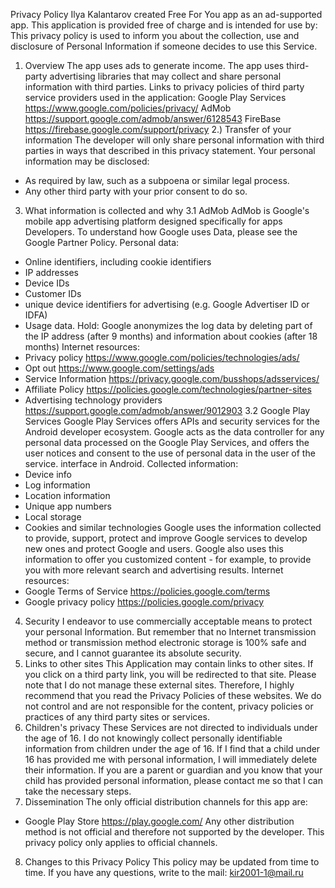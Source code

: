 Privacy Policy
Ilya Kalantarov created Free For You app as an ad-supported app. This application is
provided free of charge and is intended for use by:
This privacy policy is used to inform you about the collection, use and
disclosure of Personal Information if someone decides to use this Service.
1. Overview
The app uses ads to generate income. The app uses third-party
advertising libraries that may collect and share personal information with third parties.
Links to privacy policies of third party service providers used in the application:
Google Play Services https://www.google.com/policies/privacy/
AdMob https://support.google.com/admob/answer/6128543
FireBase https://firebase.google.com/support/privacy
2.) Transfer of your information
The developer will only share personal information with third parties in ways that
described in this privacy statement.
Your personal information may be disclosed:
* As required by law, such as a subpoena or similar legal process.
* Any other third party with your prior consent to do so.
3. What information is collected and why
3.1 AdMob
AdMob is Google's mobile app advertising platform designed specifically for apps
Developers. To understand how Google uses Data, please see the Google Partner Policy.
Personal data:
* Online identifiers, including cookie identifiers
* IP addresses
* Device IDs
* Customer IDs
* unique device identifiers for advertising (e.g. Google Advertiser ID or IDFA)
* Usage data.
Hold:
Google anonymizes the log data by deleting part of the IP address (after 9 months) and
information about cookies (after 18 months)
Internet resources:
* Privacy policy https://www.google.com/policies/technologies/ads/
* Opt out https://www.google.com/settings/ads
* Service Information https://privacy.google.com/busshops/adsservices/
* Affiliate Policy https://policies.google.com/technologies/partner-sites
* Advertising technology providers https://support.google.com/admob/answer/9012903
3.2 Google Play Services
Google Play Services offers APIs and security services for the Android developer
ecosystem.
Google acts as the data controller for any personal data processed on the Google Play
Services,
and offers the user notices and consent to the use of personal data in the user of the
service.
interface in Android.
Collected information:
* Device info
* Log information
* Location information
* Unique app numbers
* Local storage
* Cookies and similar technologies
Google uses the information collected to provide, support, protect and improve Google
services to develop new ones and protect Google and users. Google also uses this
information to offer you customized content - for example, to provide you with more relevant
search and advertising results.
Internet resources:
* Google Terms of Service https://policies.google.com/terms
* Google privacy policy https://policies.google.com/privacy
4. Security
I endeavor to use commercially acceptable means to protect your personal Information. But
remember that no Internet transmission method or transmission method
electronic storage is 100% safe and secure, and I cannot guarantee its absolute security.
5. Links to other sites
This Application may contain links to other sites. If you click on a third party link, you will be
redirected to that site. Please note that I do not manage these external sites. Therefore, I
highly recommend that you read the Privacy Policies of these websites. We do not control
and are not responsible for the content, privacy policies or practices of any third party sites
or services.
6. Children's privacy
These Services are not directed to individuals under the age of 16. I do not knowingly collect
personally identifiable information from children under the age of 16. If I find that a child
under 16 has provided me with personal information, I will immediately delete their
information. If you are a parent or guardian and you know that your child has provided
personal information, please contact me so that I can take the necessary steps.
7. Dissemination
The only official distribution channels for this app are:
* Google Play Store https://play.google.com/
Any other distribution method is not official and therefore not supported by the developer.
This privacy policy only applies to official channels.
8. Changes to this Privacy Policy
This policy may be updated from time to time. If you have any questions, write to the mail:
kir2001-1@mail.ru
